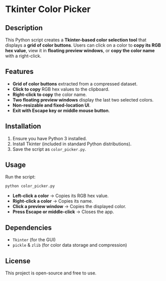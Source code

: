 


# Tkinter Color Picker

## Description
This Python script creates a **Tkinter-based color selection tool** that displays a **grid of color buttons**. Users can click on a color to **copy its RGB hex value**, view it in **floating preview windows**, or **copy the color name** with a right-click.

## Features
- **Grid of color buttons** extracted from a compressed dataset.
- **Click to copy** RGB hex values to the clipboard.
- **Right-click to copy** the color name.
- **Two floating preview windows** display the last two selected colors.
- **Non-resizable and fixed-location UI**.
- **Exit with Escape key or middle mouse button**.

## Installation
1. Ensure you have Python 3 installed.
2. Install Tkinter (included in standard Python distributions).
3. Save the script as `color_picker.py`.

## Usage
Run the script:
```sh
python color_picker.py
```
- **Left-click a color** → Copies its RGB hex value.
- **Right-click a color** → Copies its name.
- **Click a preview window** → Copies the displayed color.
- **Press Escape or middle-click** → Closes the app.

## Dependencies
- `Tkinter` (for the GUI)
- `pickle` & `zlib` (for color data storage and compression)

## License
This project is open-source and free to use.


